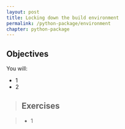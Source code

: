 ```yaml
---
layout: post
title: Locking down the build environment
permalink: /python-package/environment
chapter: python-package
---
```


## Objectives

You will:

* 1
* 2

> ## Exercises

> * 1
